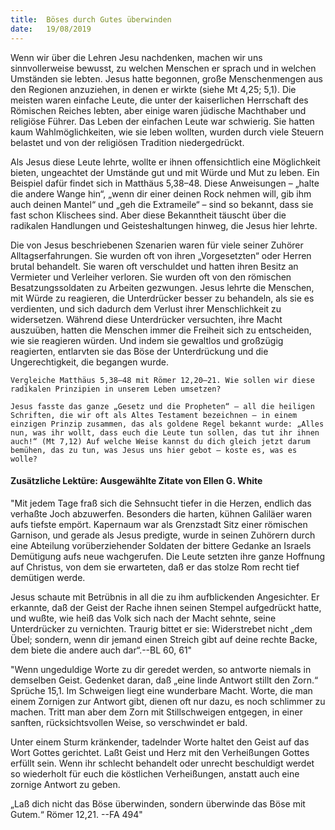 ```yaml
---
title:  Böses durch Gutes überwinden
date:   19/08/2019
---
```


Wenn wir über die Lehren Jesu nachdenken, machen wir uns sinnvollerweise bewusst, zu welchen Menschen er sprach und in welchen Umständen sie lebten. Jesus hatte begonnen, große Menschenmengen aus den Regionen anzuziehen, in denen er wirkte (siehe Mt 4,25; 5,1). Die meisten waren einfache Leute, die unter der kaiserlichen Herrschaft des Römischen Reiches lebten, aber einige waren jüdische Machthaber und religiöse Führer. Das Leben der einfachen Leute war schwierig. Sie hatten kaum Wahlmöglichkeiten, wie sie leben wollten, wurden durch viele Steuern belastet und von der religiösen Tradition niedergedrückt.

Als Jesus diese Leute lehrte, wollte er ihnen offensichtlich eine Möglichkeit bieten, ungeachtet der Umstände gut und mit Würde und Mut zu leben. Ein Beispiel dafür findet sich in Matthäus 5,38–48. Diese Anweisungen – „halte die andere Wange hin“, „wenn dir einer deinen Rock nehmen will, gib ihm auch deinen Mantel“ und „geh die Extrameile“ – sind so bekannt, dass sie fast schon Klischees sind. Aber diese Bekanntheit täuscht über die radikalen Handlungen und Geisteshaltungen hinweg, die Jesus hier lehrte.

Die von Jesus beschriebenen Szenarien waren für viele seiner Zuhörer Alltagserfahrungen. Sie wurden oft von ihren „Vorgesetzten“ oder Herren brutal behandelt. Sie waren oft verschuldet und hatten ihren Besitz an Vermieter und Verleiher verloren. Sie wurden oft von den römischen Besatzungssoldaten zu Arbeiten gezwungen. Jesus lehrte die Menschen, mit Würde zu reagieren, die Unterdrücker besser zu behandeln, als sie es verdienten, und sich dadurch dem Verlust ihrer Menschlichkeit zu widersetzen. Während diese Unterdrücker versuchten, ihre Macht auszuüben, hatten die Menschen immer die Freiheit sich zu entscheiden, wie sie reagieren würden. Und indem sie gewaltlos und großzügig reagierten, entlarvten sie das Böse der Unterdrückung und die Ungerechtigkeit, die begangen wurde.

`Vergleiche Matthäus 5,38–48 mit Römer 12,20–21. Wie sollen wir diese radikalen Prinzipien in unserem Leben umsetzen?`

`Jesus fasste das ganze „Gesetz und die Propheten“ – all die heiligen Schriften, die wir oft als Altes Testament bezeichnen – in einem einzigen Prinzip zusammen, das als goldene Regel bekannt wurde: „Alles nun, was ihr wollt, dass euch die Leute tun sollen, das tut ihr ihnen auch!“ (Mt 7,12) Auf welche Weise kannst du dich gleich jetzt darum bemühen, das zu tun, was Jesus uns hier gebot – koste es, was es wolle?`

#### Zusätzliche Lektüre: Ausgewählte Zitate von Ellen G. White

"Mit jedem Tage fraß sich die Sehnsucht tiefer in die Herzen, endlich das verhaßte Joch abzuwerfen. Besonders die harten, kühnen Galiläer waren aufs tiefste empört. Kapernaum war als Grenzstadt Sitz einer römischen Garnison, und gerade als Jesus predigte, wurde in seinen Zuhörern durch eine Abteilung vorüberziehender Soldaten der bittere Gedanke an Israels Demütigung aufs neue wachgerufen. Die Leute setzten ihre ganze Hoffnung auf Christus, von dem sie erwarteten, daß er das stolze Rom recht tief demütigen werde. 

Jesus schaute mit Betrübnis in all die zu ihm aufblickenden Angesichter. Er erkannte, daß der Geist der Rache ihnen seinen Stempel aufgedrückt hatte, und wußte, wie heiß das Volk sich nach der Macht sehnte, seine Unterdrücker zu vernichten. Traurig bittet er sie: Widerstrebet nicht „dem Übel; sondern, wenn dir jemand einen Streich gibt auf deine rechte Backe, dem biete die andere auch dar“.--BL 60, 61"

"Wenn ungeduldige Worte zu dir geredet werden, so antworte niemals in demselben Geist. Gedenket daran, daß „eine linde Antwort stillt den Zorn.“ Sprüche 15,1. Im Schweigen liegt eine wunderbare Macht. Worte, die man einem Zornigen zur Antwort gibt, dienen oft nur dazu, es noch schlimmer zu machen. Tritt man aber dem Zorn mit Stillschweigen entgegen, in einer sanften, rücksichtsvollen Weise, so verschwindet er bald. 

Unter einem Sturm kränkender, tadelnder Worte haltet den Geist auf das Wort Gottes gerichtet. Laßt Geist und Herz mit den Verheißungen Gottes erfüllt sein. Wenn ihr schlecht behandelt oder unrecht beschuldigt werdet so wiederholt für euch die köstlichen Verheißungen, anstatt auch eine zornige Antwort zu geben. 

„Laß dich nicht das Böse überwinden, sondern überwinde das Böse mit Gutem.“ Römer 12,21. --FA 494"